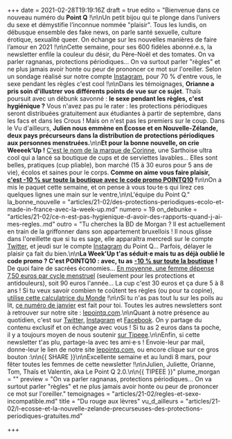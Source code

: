 +++
date = 2021-02-28T19:19:16Z
draft = true
edito = "Bienvenue dans ce nouveau numéro du **Point Q** !\n\nUn petit bijou qui te plonge dans l’univers du sexe et démystifie l’inconnue nommée \"plaisir\". Tous les lundis, on débusque ensemble des fake news, on parle santé sexuelle, culture érotique, sexualité queer. On échange sur les nouvelles manières de faire l’amour en 2021 !\n\nCette semaine, pour ses 600 fidèles abonné.e.s, la newsletter enfile la couleur du désir, du Père-Noël et des tomates. On va parler ragnanas, protections périodiques... On va surtout parler \"règles\" et ne plus jamais avoir honte ou peur de prononcer ce mot sur l'oreiller. Selon un sondage réalisé sur notre compte [Instagram](https://www.instagram.com/lepoint.q/), pour 70&nbsp;% d'entre vous, le sexe pendant les règles c'est cool !\n\nDans les témoignages, **Orianne a pris soin d'illustrer vos différents points de vue sur ce sujet**. Thaïs poursuit avec un débunk savonné : **le sexe pendant les règles, c'est hygiénique ?** Vous n'avez pas pu le rater : les protections périodiques seront distribuées gratuitement aux étudiantes à partir de septembre, dans les facs et dans les Crous ! Mais on n'est pas les premiers sur le coup. Dans le Vu d'ailleurs, **Julien nous emmène en Écosse et en Nouvelle-Zélande, deux pays précurseurs dans la distribution de protections périodiques aux personnes menstruées.**\n\n**Et pour la bonne nouvelle, on crie Weeeek'Up !** [C'est le nom de la marque de Corinne](https://laweekup.com), une Sarthoise ultra cool qui a lancé sa boutique de cups et de serviettes lavables... Elles sont belles, pratiques (cup pliable), bon marché (15 à 30 euros pour 5 ans de vie), écolos et saines pour le corps. **Comme on aime vous faire plaisir,** [**c'est -10&nbsp;% sur toute la boutique avec le code promo POINTQ10**](https://laweekup.com/shop/) **!**\n\nOn a mis le paquet cette semaine, et on pense à vous tou·te·s qui lirez ces quelques lignes une main sur le ventre,\n\nL'équipe du Point Q."
la_bonne_nouvelle = "articles/21-02/des-protections-periodiques-ecolo-et-made-in-france-avec-la-week-up.md"
numero = 19
on_debunke = "articles/21-02/ce-n-est-pas-hygienique-d-avoir-des-rapports-quand-j-ai-mes-regles..md"
outro = "Tu cherches la BD de Morgan ? Il est actuellement en train de la griffonner dans son appartement bruxellois ! Il nous glisse dans l'oreillette que si tu es sage, elle apparaîtra mercredi sur le compte [Twitter](https://twitter.com/LePointQ), et jeudi sur le compte [Instagram](https://www.instagram.com/lepoint.q/) du Point Q... Parfois, délayer le plaisir ça fait du bien.\n\n**La Week'Up t'as séduit·e mais tu as déjà oublié le code promo ? C'est POINTQ10 : avec, tu as** [**-10&nbsp;% sur toute la boutique**](https://laweekup.com/shop/) **!** De quoi faire de sacrées économies... [En moyenne, une femme dépense 7,50 euros par cycle menstruel](https://www.lemonde.fr/les-decodeurs/article/2019/07/02/precarite-menstruelle-combien-coutent-ses-regles-dans-la-vie-d-une-femme_5484140_4355770.html) (seulement pour les protections et antidouleurs), soit 90 euros l'année... La cup c'est 30 euros et ça dure 5 à 8 ans ! Si tu veux savoir combien te coûtent tes règles (ou pour ta copine), [utilise cette calculatrice du Monde](https://www.lemonde.fr/les-decodeurs/article/2019/07/02/precarite-menstruelle-combien-coutent-ses-regles-dans-la-vie-d-une-femme_5484140_4355770.html) !\n\nSi tu n'as pas tout lu sur les poils au lit, [ce numéro de janvier](https://lepointq.com/newsletters/2021-a-poil/) est fait pour toi. Toutes les autres newsletters sont à retrouver sur notre site : [lepointq.com](https://lepointq.com/newsletters/).\n\nQuant à notre présence au quotidien, c'est sur [Twitter,](https://twitter.com/LePointQ) [Instagram](https://www.instagram.com/lepoint.q/) et [Facebook](https://www.facebook.com/lepointq.news). On y partage du contenu exclusif et on échange avec vous ! Si tu as 2 euros dans ta poche, il y a toujours moyen de nous soutenir [sur Tipeee](https://fr.tipeee.com/le-point-q).\n\nEnfin, si cette newsletter t'as plu, partage-la avec tes ami·e·s ! Envoie-leur par mail, donne-leur le lien de notre site [lepointq.com](https://lepointq.com), ou encore clique sur ce gros bouton :\n\n{{ SHARE }}\n\nExcellente semaine et au lundi 8 mars, pour fêter toutes les femmes de cette newsletter !\n\nJulien, Juliette, Orianne, Tom, Thaïs et Valentin, aka Le Point Q 2.0.\n\n{{ TIPEEE }}"
plume_morgan = ""
preview = "On va parler ragnanas, protections périodiques... On va surtout parler \"règles\" et ne plus jamais avoir honte ou peur de prononcer ce mot sur l'oreiller."
temoignages = "articles/21-02/regles-et-sexe-incompatible.md"
title = "Du rouge aux lèvres"
vu_d_ailleurs = "articles/21-02/l-ecosse-et-la-nouvelle-zelande-precurseuses-des-protections-periodiques-gratuites.md"

+++
